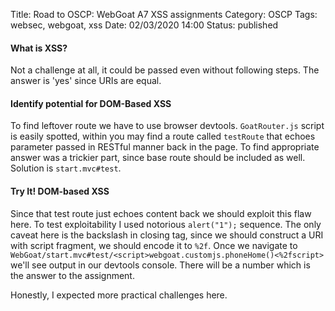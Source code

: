 Title: Road to OSCP: WebGoat A7 XSS assignments
Category: OSCP
Tags: websec, webgoat, xss
Date: 02/03/2020 14:00
Status: published

#### What is XSS?
Not a challenge at all, it could be passed even without following steps. The answer is 'yes' since URIs are equal. 

#### Identify potential for DOM-Based XSS
To find leftover route we have to use browser devtools. `GoatRouter.js` script is easily spotted, within you may find a route called `testRoute` that echoes parameter passed in RESTful manner back in the page. To find appropriate answer was a trickier part, since base route should be included as well. Solution is `start.mvc#test`.

#### Try It! DOM-based XSS
Since that test route just echoes content back we should exploit this flaw here. To test exploitability I used notorious `alert("1");` sequence. The only caveat here is the backslash in closing tag, since we should construct a URI with script fragment, we should encode it to `%2f`. Once we navigate to `WebGoat/start.mvc#test/<script>webgoat.customjs.phoneHome()<%2fscript>` we'll see output in our devtools console. There will be a number which is the answer to the assignment.  

Honestly, I expected more practical challenges here.
